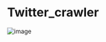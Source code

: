 # Twitter_crawler

![image](https://user-images.githubusercontent.com/81618465/147081804-28b35560-a964-44ea-9c12-2282c5f2463e.png)
